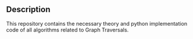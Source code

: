 ## Description
This repository contains the necessary theory and python implementation code of all algorithms related to Graph Traversals.
